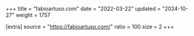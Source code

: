 +++
title = "fabioartuso.com"
date = "2022-03-22"
updated = "2024-10-27"
weight = 1757

[extra]
source = "https://fabioartuso.com/"
ratio = 100
size = 2
+++

